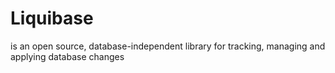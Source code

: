 # Liquibase 
is an open source, database-independent library for tracking, managing and applying database changes
